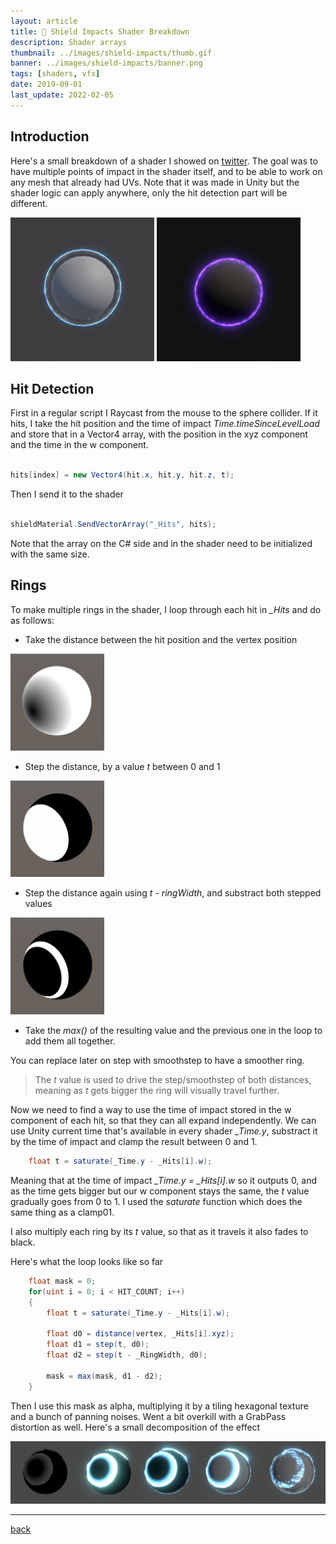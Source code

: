 ```yaml
---
layout: article
title: 🔫 Shield Impacts Shader Breakdown
description: Shader arrays
thumbnail: ../images/shield-impacts/thumb.gif
banner: ../images/shield-impacts/banner.png
tags: [shaders, vfx]
date: 2019-09-01
last_update: 2022-02-05
---
```


## Introduction

Here's a small breakdown of a shader I showed on [twitter](https://twitter.com/tomdns_/status/1177389679815135233). The goal was to have multiple points of impact in the shader itself, and to be able to work on any mesh that already had UVs.
Note that it was made in Unity but the shader logic can apply anywhere, only the hit detection part will be different.

<div class="image_container">
    <img src="../images/shield-impacts/shield.gif" width="230"/>
    <img src="../images/shield-impacts/shield_v2.gif" width="230"/>
</div>

## Hit Detection

First in a regular script I Raycast from the mouse to the sphere collider. If it hits, I take the hit position and the time of impact *Time.timeSinceLevelLoad* and store that in a Vector4 array, with the position in the xyz component and the time in the w component. 

```c#

hits[index] = new Vector4(hit.x, hit.y, hit.z, t);

```

Then I send it to the shader

```c#

shieldMaterial.SendVectorArray("_Hits", hits);

```

Note that the array on the C# side and in the shader need to be initialized with the same size.

## Rings

To make multiple rings in the shader, I loop through each hit in *_Hits* and do as follows:

+ Take the distance between the hit position and the vertex position

<img src="../images/shield-impacts/process_distance.png" width="150"/>

+ Step the distance, by a value *t* between 0 and 1

<img src="../images/shield-impacts/process_step.png" width="150"/>

+ Step the distance again using *t - ringWidth*, and substract both stepped values

<img src="../images/shield-impacts/process_ring.png" width="150"/>

+ Take the *max()* of the resulting value and the previous one in the loop to add them all together.

You can replace later on step with smoothstep to have a smoother ring.

> The *t* value is used to drive the step/smoothstep of both distances, meaning as *t* gets bigger the ring will visually travel further.

Now we need to find a way to use the time of impact stored in the w component of each hit, so that they can all expand independently.
We can use Unity current time that's available in every shader *_Time.y*, substract it by the time of impact and clamp the result between 0 and 1.

```c#
    float t = saturate(_Time.y - _Hits[i].w);
```

Meaning that at the time of impact *_Time.y = _Hits[i].w* so it outputs 0, and as the time gets bigger but our w component stays the same, the *t* value gradually goes from 0 to 1. I used the *saturate* function which does the same thing as a clamp01.

I also multiply each ring by its *t* value, so that as it travels it also fades to black.

Here's what the loop looks like so far

```c#
    float mask = 0;
    for(uint i = 0; i < HIT_COUNT; i++)
    {
        float t = saturate(_Time.y - _Hits[i].w);

        float d0 = distance(vertex, _Hits[i].xyz);
        float d1 = step(t, d0);
        float d2 = step(t - _RingWidth, d0);
        
        mask = max(mask, d1 - d2);
    }
```

Then I use this mask as alpha, multiplying it by a tiling hexagonal texture and a bunch of panning noises. Went a bit overkill with a GrabPass distortion as well. Here's a small decomposition of the effect

![Process](../images/shield-impacts/process.png) 

***

[back](../blog.html)
